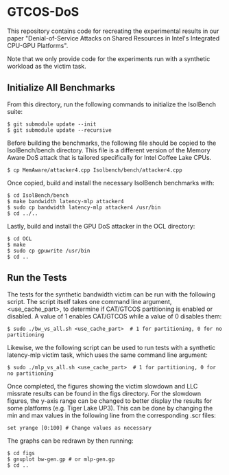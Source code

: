 # GTCOS-DoS

This repository contains code for recreating the experimental results in our paper "Denial-of-Service Attacks on Shared Resources in Intel's Integrated CPU-GPU Platforms".

Note that we only provide code for the experiments run with a synthetic workload as the victim task.

## Initialize All Benchmarks

From this directory, run the following commands to initialize the IsolBench suite:

    $ git submodule update --init
    $ git submodule update --recursive

Before building the benchmarks, the following file should be copied to the IsolBench/bench directory. This file is a different version of the Memory Aware DoS attack that is tailored specifically for Intel Coffee Lake CPUs.

    $ cp MemAware/attacker4.cpp Isolbench/bench/attacker4.cpp
    
Once copied, build and install the necessary IsolBench benchmarks with:

    $ cd IsolBench/bench
    $ make bandwidth latency-mlp attacker4
    $ sudo cp bandwidth latency-mlp attacker4 /usr/bin
    $ cd ../..
    
Lastly, build and install the GPU DoS attacker in the OCL directory:

    $ cd OCL
    $ make
    $ sudo cp gpuwrite /usr/bin
    $ cd ..
    
## Run the Tests

The tests for the synthetic bandwidth victim can be run with the following script. The script itself takes one command line argument, <use_cache_part>, to determine if CAT/GTCOS partitioning is enabled or disabled. A value of 1 enables CAT/GTCOS while a value of 0 disables them:

    $ sudo ./bw_vs_all.sh <use_cache_part>  # 1 for partitioning, 0 for no partitioning

Likewise, we the following script can be used to run tests with a synthetic latency-mlp victim task, which uses the same command line argument:

    $ sudo ./mlp_vs_all.sh <use_cache_part>  # 1 for partitioning, 0 for no partitioning

Once completed, the figures showing the victim slowdown and LLC missrate results can be found in the figs directory. For the slowdown figures, the y-axis range can be changed to better display the results for some platforms (e.g. Tiger Lake UP3). This can be done by changing the min and max values in the following line from the corresponding .scr files:

    set yrange [0:100] # Change values as necessary
    
The graphs can be redrawn by then running:

    $ cd figs
    $ gnuplot bw-gen.gp # or mlp-gen.gp
    $ cd ..
